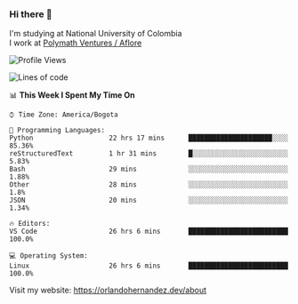 ### Hi there 👋


<!--**AR4Z/AR4Z** is a ✨ _special_ ✨ repository because its `README.md` (this file) appears on your GitHub profile.

Here are some ideas to get you started:-->
I'm studying at National University of Colombia
<br>
I work at <a href="https://www.aflore.co/">Polymath Ventures / Aflore</a>
<br>

<!--START_SECTION:waka-->
![Profile Views](http://img.shields.io/badge/Profile%20Views-0-blue)

![Lines of code](https://img.shields.io/badge/From%20Hello%20World%20I%27ve%20Written-3.3%20million%20lines%20of%20code-blue)

📊 **This Week I Spent My Time On** 

```text
⌚︎ Time Zone: America/Bogota

💬 Programming Languages: 
Python                   22 hrs 17 mins      █████████████████████░░░░   85.36% 
reStructuredText         1 hr 31 mins        █░░░░░░░░░░░░░░░░░░░░░░░░   5.83% 
Bash                     29 mins             ░░░░░░░░░░░░░░░░░░░░░░░░░   1.88% 
Other                    28 mins             ░░░░░░░░░░░░░░░░░░░░░░░░░   1.8% 
JSON                     20 mins             ░░░░░░░░░░░░░░░░░░░░░░░░░   1.34%

🔥 Editors: 
VS Code                  26 hrs 6 mins       █████████████████████████   100.0%

💻 Operating System: 
Linux                    26 hrs 6 mins       █████████████████████████   100.0%

```


<!--END_SECTION:waka-->


Visit my website: https://orlandohernandez.dev/about

